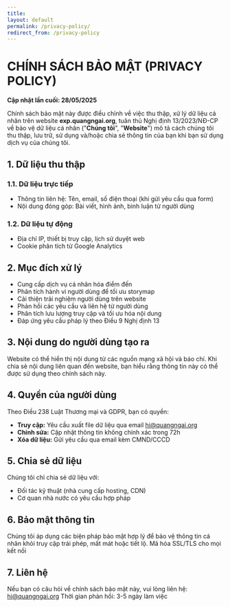 ```yaml
---
title: 
layout: default
permalink: /privacy-policy/
redirect_from: /privacy-policy
---
```

# CHÍNH SÁCH BẢO MẬT (PRIVACY POLICY)

**Cập nhật lần cuối: 28/05/2025**

Chính sách bảo mật này được điều chỉnh về việc thu thập, xử lý dữ liệu cá nhân trên website **exp.quangngai.org**, tuân thủ Nghị định 13/2023/NĐ-CP về bảo vệ dữ liệu cá nhân ("**Chúng tôi**", "**Website**") mô tả cách chúng tôi thu thập, lưu trữ, sử dụng và/hoặc chia sẻ thông tin của bạn khi bạn sử dụng dịch vụ của chúng tôi.

## 1. Dữ liệu thu thập
### 1.1. Dữ liệu trực tiếp
- Thông tin liên hệ: Tên, email, số điện thoại (khi gửi yêu cầu qua form)
- Nội dung đóng góp: Bài viết, hình ảnh, bình luận từ người dùng

### 1.2. Dữ liệu tự động
- Địa chỉ IP, thiết bị truy cập, lịch sử duyệt web
- Cookie phân tích từ Google Analytics

## 2. Mục đích xử lý
- Cung cấp dịch vụ cá nhân hóa điểm đến
- Phân tích hành vi người dùng để tối ưu storymap
- Cải thiện trải nghiệm người dùng trên website
- Phản hồi các yêu cầu và liên hệ từ người dùng
- Phân tích lưu lượng truy cập và tối ưu hóa nội dung
- Đáp ứng yêu cầu pháp lý theo Điều 9 Nghị định 13

## 3. Nội dung do người dùng tạo ra

Website có thể hiển thị nội dung từ các nguồn mạng xã hội và báo chí. Khi chia sẻ nội dung liên quan đến website, bạn hiểu rằng thông tin này có thể được sử dụng theo chính sách này.

## 4. Quyền của người dùng
Theo Điều 238 Luật Thương mại và GDPR, bạn có quyền:
- **Truy cập:** Yêu cầu xuất file dữ liệu qua email hi@quangngai.org
- **Chỉnh sửa:** Cập nhật thông tin không chính xác trong 72h
- **Xóa dữ liệu:** Gửi yêu cầu qua email kèm CMND/CCCD


## 5. Chia sẻ dữ liệu
Chúng tôi chỉ chia sẻ dữ liệu với:
- Đối tác kỹ thuật (nhà cung cấp hosting, CDN)
- Cơ quan nhà nước có yêu cầu hợp pháp

## 6. Bảo mật thông tin

Chúng tôi áp dụng các biện pháp bảo mật hợp lý để bảo vệ thông tin cá nhân khỏi truy cập trái phép, mất mát hoặc tiết lộ.
Mã hóa SSL/TLS cho mọi kết nối

## 7. Liên hệ

Nếu bạn có câu hỏi về chính sách bảo mật này, vui lòng liên hệ: hi@quangngai.org
Thời gian phản hồi: 3-5 ngày làm việc
